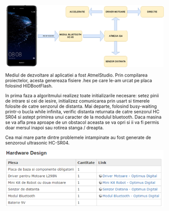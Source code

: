 
![alt text](https://raw.githubusercontent.com/cristi9512/Remote_Car/master/scheme.png)

Mediul de dezvoltare al aplicatiei a fost AtmelStudio. Prin compilarea proiectelor, acesta genereaza fisiere .hex pe care le-am urcat pe placa folosind HIDBootFlash.

In prima faza a algoritmului realizez toate initializarile necesare: setez pinii de intrare si cei de iesire, initializez comunicarea prin usart si timerele folosite de catre senzorul de distanta. Mai departe, folosind busy-waiting printr-o bucla while infinita, verific distanta returnata de catre senzorul HC SR04 si astept primirea unui caracter de la modulul bluetooth. Daca masina se va afla prea aproape de un obstacol aceasta se va opri si ii va fi permis doar mersul inapoi sau rotirea stanga / dreapta.

Cea mai mare parte dintre problemele intampinate au fost generate de senzoroul ultrasonic HC-SR04.

![alt text](https://raw.githubusercontent.com/cristi9512/Remote_Car/master/hardware.png)
